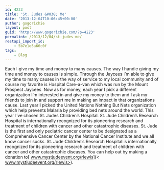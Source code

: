 ```yaml
---
id: 4223
title: 'St. Judes &#038; Me'
date: '2013-12-04T10:06:45+00:00'
author: gogorichie
layout: post
guid: 'http://www.gogorichie.com/?p=4223'
permalink: /2013/12/04/st-judes-me/
restapi_import_id:
    - 5b7e1e5a66c0f
tags:
    - Blog
---
```


Each I give my time and money to many causes. The way I handle giving my time and money to causes is simple. Through the Jaycees I’m able to give my time to many causes in the way of service to my local community and of course my favorite is Hospital Care-a-van which was run by the Mount Prospect Jaycees. Now as for money, each year I pick a different organization I’m interested in and give my money to them and I ask my friends to join in and support me in making an impact in that organizations cause. Last year I picked the United Nations Nothing But Nets organization which help prevents Malaria by providing bed nets around the world. This year I’ve chosen St. Judes Children’s Hospital. St. Jude Children’s Research Hospital is internationally recognized for its pioneering research and treatment of children with cancer and other catastrophic diseases. St. Jude is the first and only pediatric cancer center to be designated as a Comprehensive Cancer Center by the National Cancer Institute and we all know cancer sucks. St. Jude Children’s Research Hospital is internationally recognized for its pioneering research and treatment of children with cancer and other catastrophic diseases. You can help out by making a donation to[ www.mystjudeevent.org/rlewis](< www.mystjudeevent.org/rlewis>).